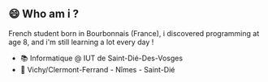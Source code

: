 ## 😄 Who am i ?
French student born in Bourbonnais (France), i discovered programming at age 8, and i'm still learning a lot every day !

* 📚 Informatique @ IUT de Saint-Dié-Des-Vosges
* 📍 Vichy/Clermont-Ferrand - Nîmes - Saint-Dié
